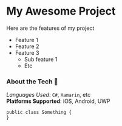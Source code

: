 ﻿# My Awesome Project   
Here are the features of my project
* Feature 1
* Feature 2
* Feature 3
  * Sub feature 1
  * Etc

### About the Tech 🎒
*Languages Used*: `C#`, `Xamarin`, etc  
__Platforms Supported__: iOS, Android, UWP

```
public class Something {
}
```